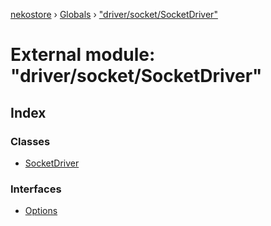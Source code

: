 [nekostore](../README.md) › [Globals](../globals.md) › ["driver/socket/SocketDriver"](_driver_socket_socketdriver_.md)

# External module: "driver/socket/SocketDriver"

## Index

### Classes

* [SocketDriver](../classes/_driver_socket_socketdriver_.socketdriver.md)

### Interfaces

* [Options](../interfaces/_driver_socket_socketdriver_.options.md)
